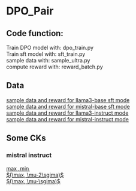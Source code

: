 # DPO_Pair
## Code function:
Train DPO model with: dpo_train.py  
Train sft model with: sft_train.py  
sample data with: sample_ultra.py  
compute reward with: reward_batch.py

## Data
[sample data and reward for llama3-base sft mode](https://huggingface.co/datasets/YaoYX/llama_sft_sample)   
[sample data and reward for mistral-base sft mode](https://huggingface.co/datasets/YaoYX/mistral_sft_sample)  
[sample data and reward for llama3-instruct mode](https://huggingface.co/datasets/YaoYX/llama_instruct_sample)  
[sample data and reward for mistral-instruct mode](https://huggingface.co/datasets/YaoYX/mistral_instruct_sample)  
## Some CKs
 ### mistral instruct 
 [$\max, \min$](https://huggingface.co/YaoYX/Mistral_instruct_chosen_mu_1000sigma_rejected_mu_-1000sigma)  
 [$(\max, \mu-2\sgima)$](https://huggingface.co/YaoYX/Mistral_instruct_chosen_mu_1000sigma_rejected_mu_-2sigma)   
 [$(\max, \mu-\sgima)$](https://huggingface.co/YaoYX/Mistral_instruct_chosen_mu_1000sigma_rejected_mu_-1sigma)  
  

